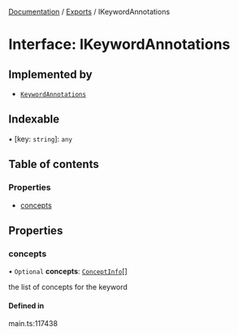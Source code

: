 [Documentation](../README.md) / [Exports](../modules.md) / IKeywordAnnotations

# Interface: IKeywordAnnotations

## Implemented by

- [`KeywordAnnotations`](../classes/KeywordAnnotations.md)

## Indexable

▪ [key: `string`]: `any`

## Table of contents

### Properties

- [concepts](IKeywordAnnotations.md#concepts)

## Properties

### concepts

• `Optional` **concepts**: [`ConceptInfo`](../classes/ConceptInfo.md)[]

the list of concepts for the keyword

#### Defined in

main.ts:117438
